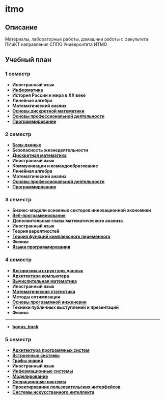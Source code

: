 # itmo

## **Описание**

Материалы, лабораторные работы, домашнии работы с факультета ПИиКТ направления СППО Университета ИТМО

## **Учебный план**

### **1 семестр**

- **Иностранный язык**
- [**Информатика**](https://github.com/kihort-si/itmo/tree/main/infa)
- **История России и мира в ХХ веке**
- **Линейная алгебра**
- **Математический анализ**
- [**Основы дискретной математики**](https://github.com/kihort-si/itmo/tree/main/discrete%20math)
- [**Основы профессиональной деятельности**](https://github.com/kihort-si/itmo/tree/main/opd)
- [**Программирование**](https://github.com/kihort-si/itmo/tree/main/proga)

### **2 семестр**

- [**Базы данных**](https://github.com/kihort-si/itmo/tree/main/databases)
- **Безопасность жизнедеятельности**
- [**Дискретная математика**](https://github.com/kihort-si/itmo/tree/main/discrete%20math)
- **Иностранный язык**
- **Коммуникации и командообразование**
- **Линейная алгебра**
- **Математический анализ**
- [**Основы профессиональной деятельности**](https://github.com/kihort-si/itmo/tree/main/opd)
- [**Программирование**](https://github.com/kihort-si/itmo/tree/main/proga)

### **3 семестр**
- **Бизнес-модели основных секторов инновационной экономики**
- [**Веб-программирование**](https://github.com/kihort-si/itmo/tree/main/web)
- **Дополнительные главы математического анализа**
- **Иностранный язык**
- **Теория вероятностей**
- [**Теория функций комплексного переменного**](https://github.com/kihort-si/itmo/tree/main/tfkp)
- **Физика**
- [**Языки программирования**](https://github.com/kihort-si/itmo/tree/main/programming%20languages)

### **4 семестр**

- [**Алгоритмы и структуры данных**](https://github.com/kihort-si/itmo/tree/main/a&sd)
- [**Архитектура компьютера**](https://github.com/kihort-si/itmo/tree/main/computer%20architecture)
- [**Вычислительная математика**](https://github.com/kihort-si/itmo/tree/main/computational%20math)
- **Иностранный язык**
- [**Математическая статистика**](https://github.com/kihort-si/itmo/tree/main/math%20statistics)
- **Методы оптимизации**
- [**Основы программной инженерии**](https://github.com/kihort-si/itmo/tree/main/opi)
- **Техники публичных выступлений и презентаций**
- **Физика**

---

- [**bonus_track**](https://github.com/kihort-si/itmo/tree/main/bonus_track)

### **5 семестр**

- [**Архитектура программных систем**](https://github.com/kihort-si/itmo/tree/main/software%20systems%20architecture)
- [**Встроенные системы**](https://github.com/kihort-si/itmo/tree/main/integrated%20systems)
- [**Графы знаний**](https://github.com/kihort-si/itmo/tree/main/knowledge%20graphs)
- **Иностранный язык**
- [**Информационные системы**](https://github.com/kihort-si/itmo/tree/main/is)
- [**Моделирование**](https://github.com/kihort-si/itmo/tree/main/modeling)
- [**Операционные системы**](https://github.com/kihort-si/itmo/tree/main/operating%20systems)
- [**Проектирование пользовательских интерфейсов**](https://github.com/kihort-si/itmo/tree/main/ppi)
- [**Системы искусственного интеллекта**](https://github.com/kihort-si/itmo/tree/main/ai%20systems)
